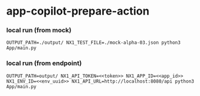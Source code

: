 # app-copilot-prepare-action

### local run (from mock)
```
OUTPUT_PATH=./output/ NX1_TEST_FILE=./mock-alpha-03.json python3 App/main.py
```

### local run (from endpoint)
```
OUTPUT_PATH=output/ NX1_API_TOKEN=<<token>> NX1_APP_ID=<<app_id>> NX1_ENV_ID=<<env_uuid>> NX1_API_URL=http://localhost:8080/api python3 App/main.py
```

